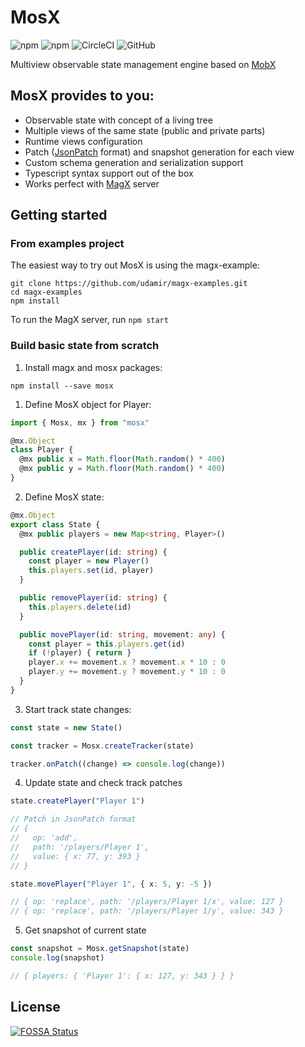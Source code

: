 # MosX 
<img alt="npm" src="https://img.shields.io/npm/v/mosx"> <img alt="npm" src="https://img.shields.io/npm/dm/mosx?label=npm"> <img alt="CircleCI" src="https://img.shields.io/circleci/build/github/udamir/mosx/master?token=af6cb1791c99dfb47ce0b39b3269c0433f9a10b7"> <img alt="GitHub" src="https://img.shields.io/github/license/udamir/mosx">

Multiview observable state management engine based on [MobX](https://mobx.js.org/README.html)

## MosX provides to you:
- Observable state with concept of a living tree
- Multiple views of the same state (public and private parts)
- Runtime views configuration
- Patch ([JsonPatch](http://jsonpatch.com/) format) and snapshot generation for each view
- Custom schema generation and serialization support
- Typescript syntax support out of the box
- Works perfect with [MagX](https://github.com/udamir/magx) server

## Getting started

### From examples project

The easiest way to try out MosX is using the magx-example:
```
git clone https://github.com/udamir/magx-examples.git
cd magx-examples
npm install
```

To run the MagX server, run ```npm start```

### Build basic state from scratch

1. Install magx and mosx packages:
```
npm install --save mosx
```

1. Define MosX object for Player:
```ts
import { Mosx, mx } from "mosx"

@mx.Object
class Player {
  @mx public x = Math.floor(Math.random() * 400)
  @mx public y = Math.floor(Math.random() * 400)
}
```
2. Define MosX state:
```ts
@mx.Object
export class State {
  @mx public players = new Map<string, Player>()

  public createPlayer(id: string) {
    const player = new Player()
    this.players.set(id, player)
  }

  public removePlayer(id: string) {
    this.players.delete(id)
  }

  public movePlayer(id: string, movement: any) {
    const player = this.players.get(id)
    if (!player) { return }
    player.x += movement.x ? movement.x * 10 : 0
    player.y += movement.y ? movement.y * 10 : 0
  }
}
```
3. Start track state changes:
```ts
const state = new State()

const tracker = Mosx.createTracker(state)

tracker.onPatch((change) => console.log(change))

```
4. Update state and check track patches
```ts
state.createPlayer("Player 1")

// Patch in JsonPatch format
// {
//   op: 'add',
//   path: '/players/Player 1',
//   value: { x: 77, y: 393 }
// }

state.movePlayer("Player 1", { x: 5, y: -5 })

// { op: 'replace', path: '/players/Player 1/x', value: 127 }
// { op: 'replace', path: '/players/Player 1/y', value: 343 }
```
5. Get snapshot of current state
```ts
const snapshot = Mosx.getSnapshot(state)
console.log(snapshot)

// { players: { 'Player 1': { x: 127, y: 343 } } }
```

## License

[![FOSSA Status](https://app.fossa.com/api/projects/git%2Bgithub.com%2Fudamir%2Fmosx.svg?type=large)](https://app.fossa.com/projects/git%2Bgithub.com%2Fudamir%2Fmosx?ref=badge_large)
